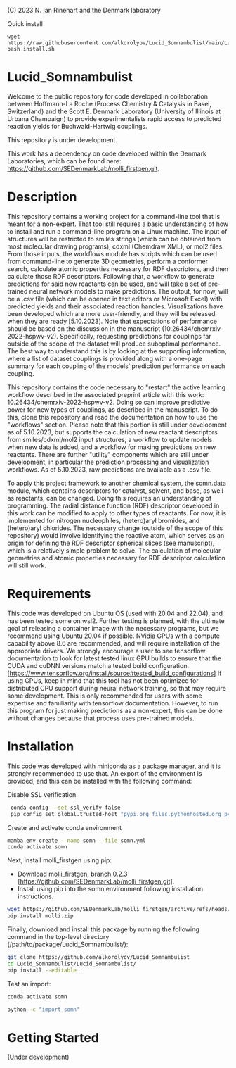 
(C) 2023 N. Ian Rinehart and the Denmark laboratory

Quick install
```
wget https://raw.githubusercontent.com/alkorolyov/Lucid_Somnambulist/main/Lucid_Somnambulist/install.sh
bash install.sh
```

# Lucid_Somnambulist
Welcome to the public repository for code developed in collaboration between Hoffmann-La Roche (Process Chemistry & Catalysis in Basel, Switzerland) and the Scott E. Denmark Laboratory (University of Illinois at Urbana Champaign) to provide experimentalists rapid access to predicted reaction yields for Buchwald-Hartwig couplings.

This repository is under development.

This work has a dependency on code developed within the Denmark Laboratories, which can be found here: https://github.com/SEDenmarkLab/molli_firstgen.git.

# Description
This repository contains a working project for a command-line tool that is meant for a non-expert. That tool still requires a basic understanding of how to install and run a command-line program on a Linux machine. The input of structures will be restricted to smiles strings (which can be obtained from most molecular drawing programs), cdxml (Chemdraw XML), or mol2 files. From those inputs, the workflows module has scripts which can be used from command-line to generate 3D geometries, perform a conformer search, calculate atomic properties necessary for RDF descriptors, and then calculate those RDF descriptors. Following that, a workflow to generate predictions for said new reactants can be used, and will take a set of pre-trained neural network models to make predictions.
The output, for now, will be a .csv file (which can be opened in text editors or Microsoft Excel) with predicted yields and their associated reaction handles. Visualizations have been developed which are more user-friendly, and they will be released when they are ready [5.10.2023]. Note that expectations of performance should be based on the discussion in the manuscript (10.26434/chemrxiv-2022-hspwv-v2). Specifically, requesting predictions for couplings far outside of the scope of the dataset will produce suboptimal performance. The best way to understand this is by looking at the supporting information, where a list of dataset couplings is provided along with a one-page summary for each coupling of the models’ prediction performance on each coupling.

This repository contains the code necessary to "restart" the active learning workflow described in the associated preprint article with this work: 10.26434/chemrxiv-2022-hspwv-v2. Doing so can improve predictive power for new types of couplings, as described in the manuscript. To do this, clone this repository and read the documentation on how to use the "workflows" section. Please note that this portion is still under development as of 5.10.2023, but supports the calculation of new reactant descriptors from smiles/cdxml/mol2 input structures, a workflow to update models when new data is added, and a workflow for making predictions on new reactants. There are further "utility" components which are still under development, in particular the prediction processing and visualization workflows. As of 5.10.2023, raw predictions are available as a .csv file.

To apply this project framework to another chemical system, the somn.data module, which contains descriptors for catalyst, solvent, and base, as well as reactants, can be changed. Doing this requires an understanding of programming. The radial distance function (RDF) descriptor developed in this work can be modified to apply to other types of reactants. For now, it is implemented for nitrogen nucleophiles, (hetero)aryl bromides, and (hetero)aryl chlorides. The necessary change (outside of the scope of this repository) would involve identifying the reactive atom, which serves as an origin for defining the RDF descriptor spherical slices (see manuscript), which is a relatively simple problem to solve. The calculation of molecular geometries and atomic properties necessary for RDF descriptor calculation will still work.

# Requirements
This code was developed on Ubuntu OS (used with 20.04 and 22.04), and has been tested some on wsl2. Further testing is planned, with the ultimate goal of releasing a container image with the necessary programs, but we recommend using Ubuntu 20.04 if possible.
NVidia GPUs with a compute capability above 8.6 are recommended, and will require installation of the appropriate drivers. We strongly encourage a user to see tensorflow documentation to look for latest tested linux GPU builds to ensure that the CUDA and cuDNN versions match a tested build configuration. [https://www.tensorflow.org/install/source#tested_build_configurations]
  If using CPUs, keep in mind that this tool has not been optimized for distributed CPU support during neural network training, so that may require some development. This is only recommended for users with some expertise and familiarity with tensorflow documentation. However, to run this program for just making predictions as a non-expert, this can be done without changes because that process uses pre-trained models.

# Installation

This code was developed with miniconda as a package manager, and it is strongly recommended to use that. An export of the environment is provided, and this can be installed with the following command:

Disable SSL verification

```bash
 conda config --set ssl_verify false 
 pip config set global.trusted-host "pypi.org files.pythonhosted.org pypi.python.org"
```

Create and activate conda environment

 ```bash
 mamba env create --name somn --file somn.yml
 conda activate somn
```

Next, install molli_firstgen using pip:

- Download molli_firstgen, branch 0.2.3 [https://github.com/SEDenmarkLab/molli_firstgen.git].
- Install using pip into the somn environment following installation instructions.

 ```bash
 wget https://github.com/SEDenmarkLab/molli_firstgen/archive/refs/heads/main.zip -O molli.zip
 pip install molli.zip
```

Finally, download and install this package by running the following command in the top-level directory (/path/to/package/Lucid_Somnambulist/):

 ```bash
 git clone https://github.com/alkorolyov/Lucid_Somnambulist
 cd Lucid_Somnambulist/Lucid_Somnambulist/
 pip install --editable .
 ```

Test an import:

  ```bash
 conda activate somn
 
 python -c "import somn"
 ```

# Getting Started
(Under development)
  
